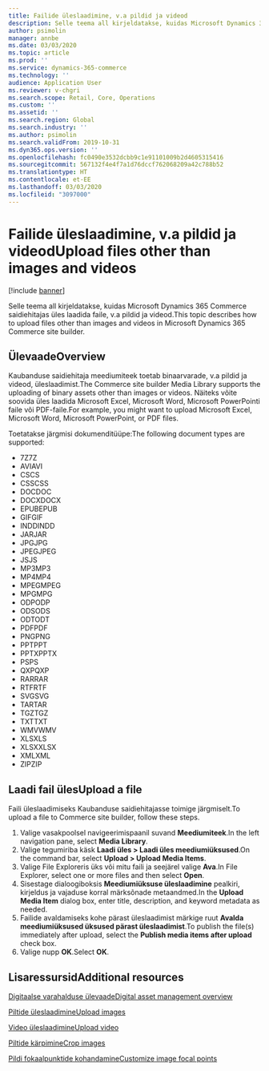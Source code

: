 ```yaml
---
title: Failide üleslaadimine, v.a pildid ja videod
description: Selle teema all kirjeldatakse, kuidas Microsoft Dynamics 365 Commerce saidiehitajas üles laadida binaarfaile, v.a pildid ja videod.
author: psimolin
manager: annbe
ms.date: 03/03/2020
ms.topic: article
ms.prod: ''
ms.service: dynamics-365-commerce
ms.technology: ''
audience: Application User
ms.reviewer: v-chgri
ms.search.scope: Retail, Core, Operations
ms.custom: ''
ms.assetid: ''
ms.search.region: Global
ms.search.industry: ''
ms.author: psimolin
ms.search.validFrom: 2019-10-31
ms.dyn365.ops.version: ''
ms.openlocfilehash: fc0490e3532dcbb9c1e91101009b2d4605315416
ms.sourcegitcommit: 567132f4e4f7a1d76dccf762068209a42c788b52
ms.translationtype: HT
ms.contentlocale: et-EE
ms.lasthandoff: 03/03/2020
ms.locfileid: "3097000"
---
```

# <a name="upload-files-other-than-images-and-videos"></a><span data-ttu-id="10cc6-103">Failide üleslaadimine, v.a pildid ja videod</span><span class="sxs-lookup"><span data-stu-id="10cc6-103">Upload files other than images and videos</span></span>

[!include [banner](includes/banner.md)]

<span data-ttu-id="10cc6-104">Selle teema all kirjeldatakse, kuidas Microsoft Dynamics 365 Commerce saidiehitajas üles laadida faile, v.a pildid ja videod.</span><span class="sxs-lookup"><span data-stu-id="10cc6-104">This topic describes how to upload files other than images and videos in Microsoft Dynamics 365 Commerce site builder.</span></span>

## <a name="overview"></a><span data-ttu-id="10cc6-105">Ülevaade</span><span class="sxs-lookup"><span data-stu-id="10cc6-105">Overview</span></span>

<span data-ttu-id="10cc6-106">Kaubanduse saidiehitaja meediumiteek toetab binaarvarade, v.a pildid ja videod, üleslaadimist.</span><span class="sxs-lookup"><span data-stu-id="10cc6-106">The Commerce site builder Media Library supports the uploading of binary assets other than images or videos.</span></span> <span data-ttu-id="10cc6-107">Näiteks võite soovida üles laadida Microsoft Excel, Microsoft Word, Microsoft PowerPointi faile või PDF-faile.</span><span class="sxs-lookup"><span data-stu-id="10cc6-107">For example, you might want to upload Microsoft Excel, Microsoft Word, Microsoft PowerPoint, or PDF files.</span></span>

<span data-ttu-id="10cc6-108">Toetatakse järgmisi dokumenditüüpe:</span><span class="sxs-lookup"><span data-stu-id="10cc6-108">The following document types are supported:</span></span>
- <span data-ttu-id="10cc6-109">7Z</span><span class="sxs-lookup"><span data-stu-id="10cc6-109">7Z</span></span>
- <span data-ttu-id="10cc6-110">AVI</span><span class="sxs-lookup"><span data-stu-id="10cc6-110">AVI</span></span>
- <span data-ttu-id="10cc6-111">CS</span><span class="sxs-lookup"><span data-stu-id="10cc6-111">CS</span></span>
- <span data-ttu-id="10cc6-112">CSS</span><span class="sxs-lookup"><span data-stu-id="10cc6-112">CSS</span></span>
- <span data-ttu-id="10cc6-113">DOC</span><span class="sxs-lookup"><span data-stu-id="10cc6-113">DOC</span></span>
- <span data-ttu-id="10cc6-114">DOCX</span><span class="sxs-lookup"><span data-stu-id="10cc6-114">DOCX</span></span>
- <span data-ttu-id="10cc6-115">EPUB</span><span class="sxs-lookup"><span data-stu-id="10cc6-115">EPUB</span></span>
- <span data-ttu-id="10cc6-116">GIF</span><span class="sxs-lookup"><span data-stu-id="10cc6-116">GIF</span></span>
- <span data-ttu-id="10cc6-117">INDD</span><span class="sxs-lookup"><span data-stu-id="10cc6-117">INDD</span></span>
- <span data-ttu-id="10cc6-118">JAR</span><span class="sxs-lookup"><span data-stu-id="10cc6-118">JAR</span></span>
- <span data-ttu-id="10cc6-119">JPG</span><span class="sxs-lookup"><span data-stu-id="10cc6-119">JPG</span></span>
- <span data-ttu-id="10cc6-120">JPEG</span><span class="sxs-lookup"><span data-stu-id="10cc6-120">JPEG</span></span>
- <span data-ttu-id="10cc6-121">JS</span><span class="sxs-lookup"><span data-stu-id="10cc6-121">JS</span></span>
- <span data-ttu-id="10cc6-122">MP3</span><span class="sxs-lookup"><span data-stu-id="10cc6-122">MP3</span></span>
- <span data-ttu-id="10cc6-123">MP4</span><span class="sxs-lookup"><span data-stu-id="10cc6-123">MP4</span></span>
- <span data-ttu-id="10cc6-124">MPEG</span><span class="sxs-lookup"><span data-stu-id="10cc6-124">MPEG</span></span>
- <span data-ttu-id="10cc6-125">MPG</span><span class="sxs-lookup"><span data-stu-id="10cc6-125">MPG</span></span>
- <span data-ttu-id="10cc6-126">ODP</span><span class="sxs-lookup"><span data-stu-id="10cc6-126">ODP</span></span>
- <span data-ttu-id="10cc6-127">ODS</span><span class="sxs-lookup"><span data-stu-id="10cc6-127">ODS</span></span>
- <span data-ttu-id="10cc6-128">ODT</span><span class="sxs-lookup"><span data-stu-id="10cc6-128">ODT</span></span>
- <span data-ttu-id="10cc6-129">PDF</span><span class="sxs-lookup"><span data-stu-id="10cc6-129">PDF</span></span>
- <span data-ttu-id="10cc6-130">PNG</span><span class="sxs-lookup"><span data-stu-id="10cc6-130">PNG</span></span>
- <span data-ttu-id="10cc6-131">PPT</span><span class="sxs-lookup"><span data-stu-id="10cc6-131">PPT</span></span>
- <span data-ttu-id="10cc6-132">PPTX</span><span class="sxs-lookup"><span data-stu-id="10cc6-132">PPTX</span></span>
- <span data-ttu-id="10cc6-133">PS</span><span class="sxs-lookup"><span data-stu-id="10cc6-133">PS</span></span>
- <span data-ttu-id="10cc6-134">QXP</span><span class="sxs-lookup"><span data-stu-id="10cc6-134">QXP</span></span>
- <span data-ttu-id="10cc6-135">RAR</span><span class="sxs-lookup"><span data-stu-id="10cc6-135">RAR</span></span>
- <span data-ttu-id="10cc6-136">RTF</span><span class="sxs-lookup"><span data-stu-id="10cc6-136">RTF</span></span>
- <span data-ttu-id="10cc6-137">SVG</span><span class="sxs-lookup"><span data-stu-id="10cc6-137">SVG</span></span>
- <span data-ttu-id="10cc6-138">TAR</span><span class="sxs-lookup"><span data-stu-id="10cc6-138">TAR</span></span>
- <span data-ttu-id="10cc6-139">TGZ</span><span class="sxs-lookup"><span data-stu-id="10cc6-139">TGZ</span></span>
- <span data-ttu-id="10cc6-140">TXT</span><span class="sxs-lookup"><span data-stu-id="10cc6-140">TXT</span></span>
- <span data-ttu-id="10cc6-141">WMV</span><span class="sxs-lookup"><span data-stu-id="10cc6-141">WMV</span></span>
- <span data-ttu-id="10cc6-142">XLS</span><span class="sxs-lookup"><span data-stu-id="10cc6-142">XLS</span></span>
- <span data-ttu-id="10cc6-143">XLSX</span><span class="sxs-lookup"><span data-stu-id="10cc6-143">XLSX</span></span>
- <span data-ttu-id="10cc6-144">XML</span><span class="sxs-lookup"><span data-stu-id="10cc6-144">XML</span></span>
- <span data-ttu-id="10cc6-145">ZIP</span><span class="sxs-lookup"><span data-stu-id="10cc6-145">ZIP</span></span>

## <a name="upload-a-file"></a><span data-ttu-id="10cc6-146">Laadi fail üles</span><span class="sxs-lookup"><span data-stu-id="10cc6-146">Upload a file</span></span>

<span data-ttu-id="10cc6-147">Faili üleslaadimiseks Kaubanduse saidiehitajasse toimige järgmiselt.</span><span class="sxs-lookup"><span data-stu-id="10cc6-147">To upload a file to Commerce site builder, follow these steps.</span></span>

1. <span data-ttu-id="10cc6-148">Valige vasakpoolsel navigeerimispaanil suvand **Meediumiteek**.</span><span class="sxs-lookup"><span data-stu-id="10cc6-148">In the left navigation pane, select **Media Library**.</span></span>
1. <span data-ttu-id="10cc6-149">Valige tegumiriba käsk **Laadi üles \> Laadi üles meediumiüksused**.</span><span class="sxs-lookup"><span data-stu-id="10cc6-149">On the command bar, select **Upload \> Upload Media Items**.</span></span>
1. <span data-ttu-id="10cc6-150">Valige File Exploreris üks või mitu faili ja seejärel valige **Ava**.</span><span class="sxs-lookup"><span data-stu-id="10cc6-150">In File Explorer, select one or more files and then select **Open**.</span></span>
1. <span data-ttu-id="10cc6-151">Sisestage dialoogiboksis **Meediumiüksuse üleslaadimine** pealkiri, kirjeldus ja vajaduse korral märksõnade metaandmed.</span><span class="sxs-lookup"><span data-stu-id="10cc6-151">In the **Upload Media Item** dialog box, enter title, description, and keyword metadata as needed.</span></span>
1. <span data-ttu-id="10cc6-152">Failide avaldamiseks kohe pärast üleslaadimist märkige ruut **Avalda meediumiüksused üksused pärast üleslaadimist**.</span><span class="sxs-lookup"><span data-stu-id="10cc6-152">To publish the file(s) immediately after upload, select the **Publish media items after upload** check box.</span></span>
1. <span data-ttu-id="10cc6-153">Valige nupp **OK**.</span><span class="sxs-lookup"><span data-stu-id="10cc6-153">Select **OK**.</span></span>

## <a name="additional-resources"></a><span data-ttu-id="10cc6-154">Lisaressursid</span><span class="sxs-lookup"><span data-stu-id="10cc6-154">Additional resources</span></span>

[<span data-ttu-id="10cc6-155">Digitaalse varahalduse ülevaade</span><span class="sxs-lookup"><span data-stu-id="10cc6-155">Digital asset management overview</span></span>](dam-overview.md)

[<span data-ttu-id="10cc6-156">Piltide üleslaadimine</span><span class="sxs-lookup"><span data-stu-id="10cc6-156">Upload images</span></span>](dam-upload-images.md)

[<span data-ttu-id="10cc6-157">Video üleslaadimine</span><span class="sxs-lookup"><span data-stu-id="10cc6-157">Upload video</span></span>](dam-upload-video.md)

[<span data-ttu-id="10cc6-158">Piltide kärpimine</span><span class="sxs-lookup"><span data-stu-id="10cc6-158">Crop images</span></span>](dam-crop-images.md)

[<span data-ttu-id="10cc6-159">Pildi fokaalpunktide kohandamine</span><span class="sxs-lookup"><span data-stu-id="10cc6-159">Customize image focal points</span></span>](dam-custom-focal-point.md)
